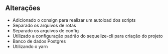 

## Alterações

-   Adicionado o consign para realizar um autoload dos scripts
-   Separado os arquivos de rotas
-   Separado os arquivos de config
-   Utilizado a configuração padrão do sequelize-cli para criação do projeto
-   Banco de dados Postgres
-   Utilizando o yarn
